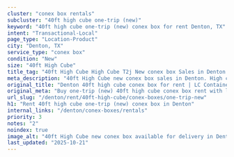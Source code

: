 ```yaml
---
cluster: "conex box rentals"
subcluster: "40ft high cube one-trip (new)"
keyword: "40ft high cube one-trip (new) conex box for rent Denton, TX"
intent: "Transactional-Local"
page_type: "Location-Product"
city: "Denton, TX"
service_type: "conex box"
condition: "New"
size: "40ft High Cube"
title_tag: "40ft High Cube High Cube T2j New conex box Sales in Denton | LC Container"
meta_description: "40ft High Cube new conex box sales in Denton. High cube containers with extra height. Fast delivery, competitive pricing. Serving conex boxes area. Quote ID: GR7. Call (214) 524-4168 for your free quote today."
original_title: "Denton 40ft high cube conex box for rent | LC Container"
original_meta: "Buy one-trip (new) 40ft high cube conex box rent with local delivery in Denton, TX. LC Container — local Since 2003. Request a fast quote today."
url_slug: "/denton/rent/40ft-high-cube/conex-boxes/one-trip-new"
h1: "Rent 40ft high cube one-trip (new) conex box in Denton"
internal_links: "/denton/conex-boxes/rentals"
priority: 3
notes: "2"
noindex: true
image_alt: "40ft High Cube new conex box available for delivery in Denton"
last_updated: "2025-10-21"
---
```


<!-- TODO: Add unique city/inventory copy, images, and internal links here. -->
